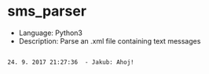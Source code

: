 # sms_parser

* Language: Python3
* Description: Parse an .xml file containing text messages

```Example output:

24. 9. 2017 21:27:36  - Jakub: Ahoj!
````